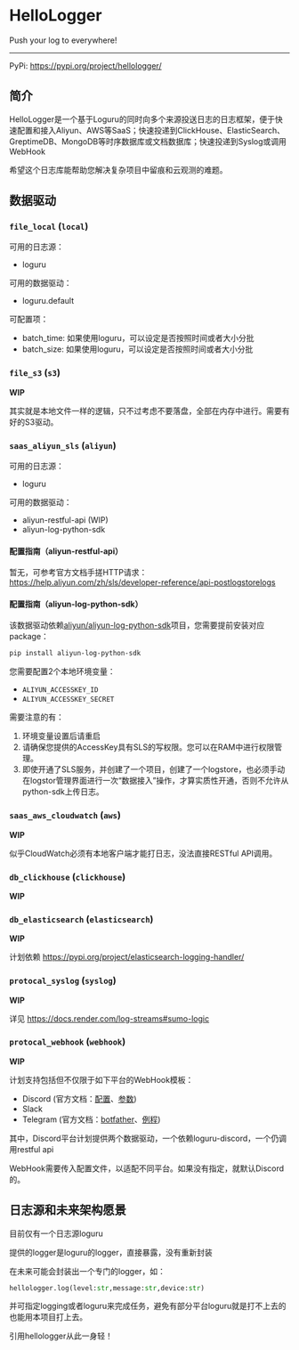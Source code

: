 # HelloLogger

Push your log to everywhere!

-----

PyPi: https://pypi.org/project/hellologger/

## 简介

HelloLogger是一个基于Loguru的同时向多个来源投送日志的日志框架，便于快速配置和接入Aliyun、AWS等SaaS；快速投递到ClickHouse、ElasticSearch、GreptimeDB、MongoDB等时序数据库或文档数据库；快速投递到Syslog或调用WebHook

希望这个日志库能帮助您解决复杂项目中留痕和云观测的难题。

## 数据驱动

### `file_local` (**`local`**)

可用的日志源：

* loguru

可用的数据驱动：

* loguru.default

可配置项：

* batch_time: 如果使用loguru，可以设定是否按照时间或者大小分批
* batch_size: 如果使用loguru，可以设定是否按照时间或者大小分批

### `file_s3` (**`s3`**)

**WIP**

其实就是本地文件一样的逻辑，只不过考虑不要落盘，全部在内存中进行。需要有好的S3驱动。

### `saas_aliyun_sls` (**`aliyun`**)

可用的日志源：

* loguru

可用的数据驱动：

* aliyun-restful-api (WIP)
* aliyun-log-python-sdk

#### 配置指南（aliyun-restful-api）

暂无，可参考官方文档手搓HTTP请求：https://help.aliyun.com/zh/sls/developer-reference/api-postlogstorelogs

#### 配置指南（aliyun-log-python-sdk）

该数据驱动依赖[aliyun/aliyun-log-python-sdk](https://github.com/aliyun/aliyun-log-python-sdk)项目，您需要提前安装对应package：

```bash
pip install aliyun-log-python-sdk
```

您需要配置2个本地环境变量：

* `ALIYUN_ACCESSKEY_ID`
* `ALIYUN_ACCESSKEY_SECRET`

需要注意的有：

1. 环境变量设置后请重启
2. 请确保您提供的AccessKey具有SLS的写权限。您可以在RAM中进行权限管理。
3. 即使开通了SLS服务，并创建了一个项目，创建了一个logstore，也必须手动在logstor管理界面进行一次“数据接入”操作，才算实质性开通，否则不允许从python-sdk上传日志。

### `saas_aws_cloudwatch` (**`aws`**)

**WIP**

似乎CloudWatch必须有本地客户端才能打日志，没法直接RESTful API调用。

### `db_clickhouse` (**`clickhouse`**)

**WIP**

### `db_elasticsearch` (**`elasticsearch`**)

**WIP**

计划依赖 https://pypi.org/project/elasticsearch-logging-handler/

### `protocal_syslog` (**`syslog`**)

**WIP**

详见 https://docs.render.com/log-streams#sumo-logic

### `protocal_webhook` (**`webhook`**)

**WIP**

计划支持包括但不仅限于如下平台的WebHook模板：
* Discord (官方文档：[配置](https://support.discord.com/hc/en-us/articles/228383668-Intro-to-Webhooks)、[参数](https://discord.com/developers/docs/resources/webhook))
* Slack
* Telegram (官方文档：[botfather](https://core.telegram.org/bots)、[例程](https://gitlab.com/Athamaxy/telegram-bot-tutorial/-/blob/main/TutorialBot.py))

其中，Discord平台计划提供两个数据驱动，一个依赖loguru-discord，一个仍调用restful api

WebHook需要传入配置文件，以适配不同平台。如果没有指定，就默认Discord的。

## 日志源和未来架构愿景

目前仅有一个日志源loguru

提供的logger是loguru的logger，直接暴露，没有重新封装

在未来可能会封装出一个专门的logger，如：

```python
hellologger.log(level:str,message:str,device:str)
```

并可指定logging或者loguru来完成任务，避免有部分平台loguru就是打不上去的也能用本项目打上去。

引用hellologger从此一身轻！

